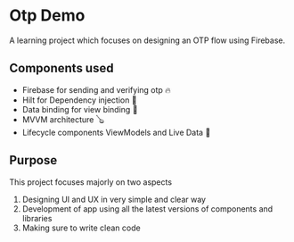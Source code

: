 # Otp Demo
A learning project which focuses on designing an OTP flow using Firebase.

## Components used
- Firebase for sending and verifying otp 🔥
- Hilt for Dependency injection 💉
- Data binding for view binding 🔖
- MVVM architecture 🪕
- Lifecycle components ViewModels and Live Data 🧩
## Purpose
This project focuses majorly on two aspects
1. Designing UI and UX in very simple and clear way
2. Development of app using all the latest versions of components and libraries
3. Making sure to write clean code
